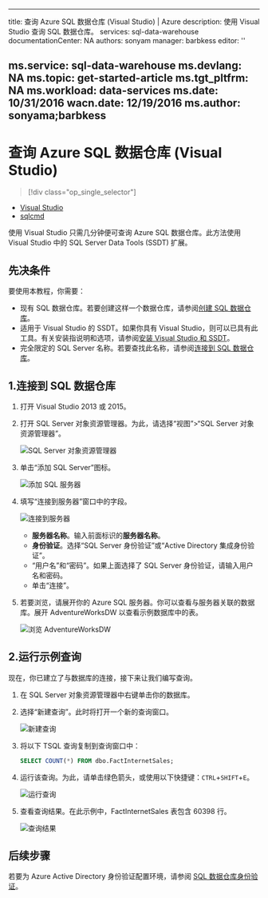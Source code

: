 <!-- Remove PowerBI, ML -->

---
title: 查询 Azure SQL 数据仓库 (Visual Studio) | Azure
description: 使用 Visual Studio 查询 SQL 数据仓库。
services: sql-data-warehouse
documentationCenter: NA
authors: sonyam
manager: barbkess
editor: ''

ms.service: sql-data-warehouse
ms.devlang: NA
ms.topic: get-started-article
ms.tgt_pltfrm: NA
ms.workload: data-services
ms.date: 10/31/2016
wacn.date: 12/19/2016
ms.author: sonyama;barbkess
---

# 查询 Azure SQL 数据仓库 (Visual Studio)

> [!div class="op_single_selector"]
- [Visual Studio](./sql-data-warehouse-query-visual-studio.md)
- [sqlcmd](./sql-data-warehouse-get-started-connect-sqlcmd.md)

<!-- - [Power BI](sql-data-warehouse-get-started-visualize-with-power-bi)
- [Azure 机器学习](sql-data-warehouse-get-started-analyze-with-azure-machine-learning)
-->

使用 Visual Studio 只需几分钟便可查询 Azure SQL 数据仓库。此方法使用 Visual Studio 中的 SQL Server Data Tools (SSDT) 扩展。

## 先决条件
要使用本教程，你需要：

+ 现有 SQL 数据仓库。若要创建这样一个数据仓库，请参阅[创建 SQL 数据仓库][]。
+ 适用于 Visual Studio 的 SSDT。如果你具有 Visual Studio，则可以已具有此工具。有关安装指说明和选项，请参阅[安装 Visual Studio 和 SSDT][]。
+ 完全限定的 SQL Server 名称。若要查找此名称，请参阅[连接到 SQL 数据仓库][]。

## 1\.连接到 SQL 数据仓库

1. 打开 Visual Studio 2013 或 2015。
2. 打开 SQL Server 对象资源管理器。为此，请选择“视图”>“SQL Server 对象资源管理器”。

    ![SQL Server 对象资源管理器][1]

3. 单击“添加 SQL Server”图标。

    ![添加 SQL 服务器][2]

4. 填写“连接到服务器”窗口中的字段。

    ![连接到服务器][3]

    - **服务器名称**。输入前面标识的**服务器名称**。
    - **身份验证**。选择“SQL Server 身份验证”或“Active Directory 集成身份验证”。
    - “用户名”和“密码”。如果上面选择了 SQL Server 身份验证，请输入用户名和密码。
    - 单击“连接”。

5. 若要浏览，请展开你的 Azure SQL 服务器。你可以查看与服务器关联的数据库。展开 AdventureWorksDW 以查看示例数据库中的表。

    ![浏览 AdventureWorksDW][4]

## 2\.运行示例查询

现在，你已建立了与数据库的连接，接下来让我们编写查询。

1. 在 SQL Server 对象资源管理器中右键单击你的数据库。

2. 选择“新建查询”。此时将打开一个新的查询窗口。

    ![新建查询][5]

3. 将以下 TSQL 查询复制到查询窗口中：

    ```sql
    SELECT COUNT(*) FROM dbo.FactInternetSales;
    ```

4. 运行该查询。为此，请单击绿色箭头，或使用以下快捷键：`CTRL`+`SHIFT`+`E`。

    ![运行查询][6]

5. 查看查询结果。在此示例中，FactInternetSales 表包含 60398 行。

    ![查询结果][7]

## 后续步骤

<!-- 既然你可以执行连接和查询，接下来请尝试[使用 PowerBI 可视化数据][]。 -->

若要为 Azure Active Directory 身份验证配置环境，请参阅 [SQL 数据仓库身份验证][]。

<!--Arcticles-->
[连接到 SQL 数据仓库]: ./sql-data-warehouse-connect-overview.md
[创建 SQL 数据仓库]: ./sql-data-warehouse-get-started-provision-powershell.md
[安装 Visual Studio 和 SSDT]: ./sql-data-warehouse-install-visual-studio.md
[SQL 数据仓库身份验证]: ./sql-data-warehouse-authentication.md

<!--Other-->
[Azure portal]: https://manage.windowsazure.cn

<!--Image references-->

[1]: ./media/sql-data-warehouse-query-visual-studio/open-ssdt.png
[2]: ./media/sql-data-warehouse-query-visual-studio/add-server.png
[3]: ./media/sql-data-warehouse-query-visual-studio/connection-dialog.png
[4]: ./media/sql-data-warehouse-query-visual-studio/explore-sample.png
[5]: ./media/sql-data-warehouse-query-visual-studio/new-query2.png
[6]: ./media/sql-data-warehouse-query-visual-studio/run-query.png
[7]: ./media/sql-data-warehouse-query-visual-studio/query-results.png

<!---HONumber=Mooncake_1212_2016-->